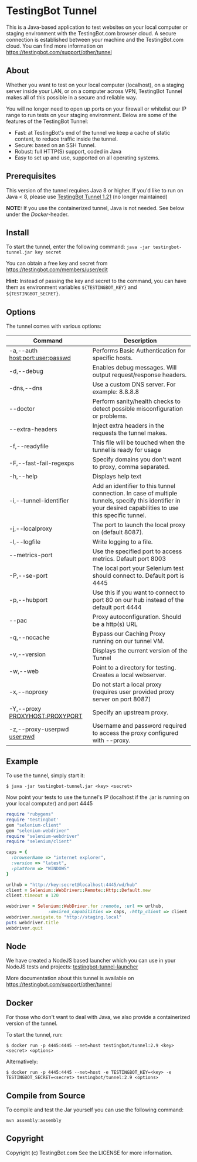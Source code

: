 # TestingBot Tunnel

This is a Java-based application to test websites on your local computer or staging environment with the TestingBot.com browser cloud.
A secure connection is established between your machine and the TestingBot.com cloud.
You can find more information on https://testingbot.com/support/other/tunnel

About
-------

Whether you want to test on your local computer (localhost), on a staging server inside your LAN, or on a computer across VPN, TestingBot Tunnel makes all of this possible in a secure and reliable way.

You will no longer need to open up ports on your firewall or whitelist our IP range to run tests on your staging environment.
Below are some of the features of the TestingBot Tunnel:

* Fast: at TestingBot's end of the tunnel we keep a cache of static content, to reduce traffic inside the tunnel.
* Secure: based on an SSH Tunnel.
* Robust: full HTTP(S) support, coded in Java
* Easy to set up and use, supported on all operating systems.

Prerequisites
-------

This version of the tunnel requires Java 8 or higher. If you'd like to run on Java < 8, please use [TestingBot Tunnel 1.21](https://github.com/testingbot/Testingbot-Tunnel/tree/TestingBotTunnel-1.21) (no longer maintained)

**NOTE:** If you use the containerized tunnel, Java is not needed. See below under the *Docker*-header.

Install
-------

To start the tunnel, enter the following command:
    `java -jar testingbot-tunnel.jar key secret`

You can obtain a free key and secret from https://testingbot.com/members/user/edit

**Hint:** Instead of passing the key and secret to the command, you can have them as environment variables `${TESTINGBOT_KEY}` and `${TESTINGBOT_SECRET}`.

Options
-------

The tunnel comes with various options:

|Command|Description|
|---------|-------------|
|-a,--auth <host:port:user:passwd>|Performs Basic Authentication for specific hosts.|
|-d,--debug|Enables debug messages. Will output request/response headers.|
|-dns,--dns|Use a custom DNS server. For example: 8.8.8.8|
|--doctor|Perform sanity/health checks to detect possible misconfiguration or problems.|
|--extra-headers <JSON Map with Header Key and Value>|Inject extra headers in the requests the tunnel makes.|
|-f,--readyfile <FILE>|This file will be touched when the tunnel is ready for usage|
|-F,--fast-fail-regexps <OPTIONS>|Specify domains you don't want to proxy, comma separated.|
|-h,--help|Displays help text|
|-i,--tunnel-identifier <id>|Add an identifier to this tunnel connection. In case of multiple tunnels, specify this identifier in your desired capabilities to use this specific tunnel.|
|-j,--localproxy <port>|The port to launch the local proxy on (default 8087).|
|-l,--logfile <FILE>|Write logging to a file.|
|--metrics-port <port>|Use the specified port to access metrics. Default port 8003|
|-P,--se-port <PORT>|The local port your Selenium test should connect to. Default port is 4445|
|-p,--hubport <HUBPORT>|Use this if you want to connect to port 80 on our hub instead of the default port 4444|
|--pac <arg>|Proxy autoconfiguration. Should be a http(s) URL|
|-q,--nocache|Bypass our Caching Proxy running on our tunnel VM.|
|-v,--version|Displays the current version of the Tunnel|
|-w,--web <directory>|Point to a directory for testing. Creates a local webserver.|
|-x,--noproxy|Do not start a local proxy (requires user provided proxy server on port 8087)|
|-Y,--proxy <PROXYHOST:PROXYPORT>|Specify an upstream proxy.|
|-z,--proxy-userpwd <user:pwd>|Username and password required to access the proxy configured with --proxy.|


Example
-------
To use the tunnel, simply start it:

```
$ java -jar testingbot-tunnel.jar <key> <secret>
```

Now point your tests to use the tunnel's IP (localhost if the .jar is running on your local computer) and port 4445
```ruby
require "rubygems"
require 'testingbot'
gem "selenium-client"
gem "selenium-webdriver"
require "selenium-webdriver"
require "selenium/client"

caps = {
  :browserName => "internet explorer",
  :version => "latest",
  :platform => "WINDOWS"
}

urlhub = "http://key:secret@localhost:4445/wd/hub"
client = Selenium::WebDriver::Remote::Http::Default.new
client.timeout = 120

webdriver = Selenium::WebDriver.for :remote, :url => urlhub,
                :desired_capabilities => caps, :http_client => client
webdriver.navigate.to "http://staging.local"
puts webdriver.title
webdriver.quit
```

Node
-------
We have created a NodeJS based launcher which you can use in your NodeJS tests and projects:
[testingbot-tunnel-launcher](https://github.com/testingbot/testingbot-tunnel-launcher)

More documentation about this tunnel is available on https://testingbot.com/support/other/tunnel

Docker
------
For those who don't want to deal with Java, we also provide a containerized version of the tunnel.

To start the tunnel, run:
```
$ docker run -p 4445:4445 --net=host testingbot/tunnel:2.9 <key> <secret> <options>
```

Alternatively:
```
$ docker run -p 4445:4445 --net=host -e TESTINGBOT_KEY=<key> -e TESTINGBOT_SECRET=<secret> testingbot/tunnel:2.9 <options>
```

Compile from Source
-------------------

To compile and test the Jar yourself you can use the following command:

    mvn assembly:assembly

Copyright
---------

Copyright (c) TestingBot.com
See the LICENSE for more information.
